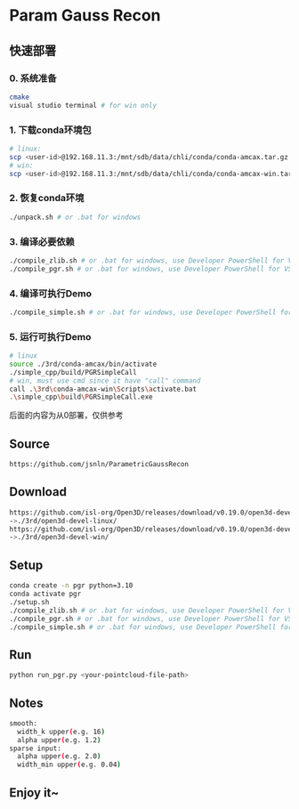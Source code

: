 # Param Gauss Recon

## 快速部署

### 0. 系统准备

```bash
cmake
visual studio terminal # for win only
```

### 1. 下载conda环境包

```bash
# linux:
scp <user-id>@192.168.11.3:/mnt/sdb/data/chli/conda/conda-amcax.tar.gz ./3rd/conda-amcax.tar.gz
# win:
scp <user-id>@192.168.11.3:/mnt/sdb/data/chli/conda/conda-amcax-win.tar.gz ./3rd/conda-amcax-win.tar.gz
```

### 2. 恢复conda环境

```bash
./unpack.sh # or .bat for windows
```

### 3. 编译必要依赖

```bash
./compile_zlib.sh # or .bat for windows, use Developer PowerShell for VS
./compile_pgr.sh # or .bat for windows, use Developer PowerShell for VS
```

### 4. 编译可执行Demo

```bash
./compile_simple.sh # or .bat for windows, use Developer PowerShell for VS
```

### 5. 运行可执行Demo

```bash
# linux
source ./3rd/conda-amcax/bin/activate
./simple_cpp/build/PGRSimpleCall
# win, must use cmd since it have "call" command
call .\3rd\conda-amcax-win\Scripts\activate.bat
.\simple_cpp\build\PGRSimpleCall.exe
```

后面的内容为从0部署，仅供参考

## Source

```bash
https://github.com/jsnln/ParametricGaussRecon
```

## Download

```bash
https://github.com/isl-org/Open3D/releases/download/v0.19.0/open3d-devel-linux-x86_64-pre-cxx11-abi-0.19.0.tar.xz
->./3rd/open3d-devel-linux/
https://github.com/isl-org/Open3D/releases/download/v0.19.0/open3d-devel-windows-amd64-0.19.0.zip
->./3rd/open3d-devel-win/
```

## Setup

```bash
conda create -n pgr python=3.10
conda activate pgr
./setup.sh
./compile_zlib.sh # or .bat for windows, use Developer PowerShell for VS
./compile_pgr.sh # or .bat for windows, use Developer PowerShell for VS
./compile_simple.sh # or .bat for windows, use Developer PowerShell for VS
```

## Run

```bash
python run_pgr.py <your-pointcloud-file-path>
```

## Notes

```bash
smooth:
  width_k upper(e.g. 16)
  alpha upper(e.g. 1.2)
sparse input:
  alpha upper(e.g. 2.0)
  width_min upper(e.g. 0.04)
```

## Enjoy it~
